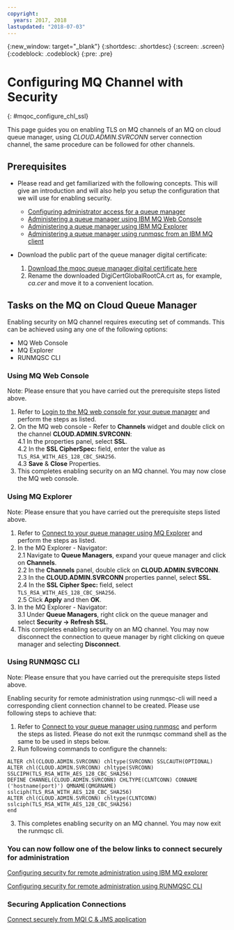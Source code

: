```yaml
---
copyright:
  years: 2017, 2018
lastupdated: "2018-07-03"
---
```


{:new_window: target="_blank"}
{:shortdesc: .shortdesc}
{:screen: .screen}
{:codeblock: .codeblock}
{:pre: .pre}

# Configuring MQ Channel with Security
{: #mqoc_configure_chl_ssl}

This page guides you on enabling TLS on MQ channels of an MQ on cloud queue manager, using *CLOUD.ADMIN.SVRCONN* server connection channel, the same
procedure can be followed for other channels.

## Prerequisites

* Please read and get familiarized with the following concepts. This will give an introduction and will also help you setup the configuration that we will use for enabling security.
  - [Configuring administrator access for a queue manager](/docs/services/mqcloud/tutorials/tut_mqoc_configure_admin_qm_access.html)
  - [Administering a queue manager using IBM MQ Web Console](/docs/services/mqcloud/mqoc_admin_mqweb.html)
  - [Administering a queue manager using IBM MQ Explorer](/docs/services/mqcloud/mqoc_admin_mqexp.html)
  - [Administering a queue manager using runmqsc from an IBM MQ client](/docs/services/mqcloud/mqoc_admin_mqcli.html)  
  

* Download the public part of the queue manager digital certificate:
  1. [Download the mqoc queue manager digital certificate here](https://www.digicert.com/CACerts/DigiCertGlobalRootCA.crt)
  2. Rename the downloaded DigiCertGlobalRootCA.crt as, for example, *ca.cer* and move it to a convenient location.



## Tasks on the MQ on Cloud Queue Manager

Enabling security on MQ channel requires executing set of commands. This can be achieved using any one of the following options:
* MQ Web Console
* MQ Explorer
* RUNMQSC CLI

### Using MQ Web Console
Note: Please ensure that you have carried out the prerequisite steps listed above.

1. Refer to [Login to the MQ web console for your queue manager](/docs/services/mqcloud/mqoc_admin_mqweb.html#connect_mqoc_admin_mqweb) and perform the steps as listed.
2. On the MQ web console - Refer to **Channels** widget and double click on the channel **CLOUD.ADMIN.SVRCONN**:   
    4.1 In the properties panel, select **SSL**.  
    4.2 In the **SSL CipherSpec:** field, enter the value as `TLS_RSA_WITH_AES_128_CBC_SHA256`.  
    4.3 **Save** & **Close** Properties.  
3. This completes enabling security on an MQ channel. You may now close the MQ web console.

### Using MQ Explorer
Note: Please ensure that you have carried out the prerequisite steps listed above.

1. Refer to [Connect to your queue manager using MQ Explorer](/docs/services/mqcloud/mqoc_admin_mqexp.html#connect_mqoc_admin_mqexp) and perform the steps as listed.  
2. In the MQ Explorer - Navigator:    
    2.1 Navigate to **Queue Managers**, expand your queue manager and click on **Channels**.  
    2.2 In the **Channels** panel, double click on **CLOUD.ADMIN.SVRCONN**.  
    2.3 In the **CLOUD.ADMIN.SVRCONN** properties pannel, select **SSL**.  
    2.4 In the **SSL Cipher Spec:** field, select `TLS_RSA_WITH_AES_128_CBC_SHA256`.  
    2.5 Click **Apply** and then **OK**.  
3. In the MQ Explorer - Navigator:  
    3.1 Under **Queue Managers**, right click on the queue manager and select **Security -> Refresh SSL**.  
4. This completes enabling security on an MQ channel. You may now disconnect the connection to queue manager by right clicking on queue manager and selecting **Disconnect**.  

### Using RUNMQSC CLI
Note: Please ensure that you have carried out the prerequisite steps listed above.

Enabling security for remote administration using runmqsc-cli will need a corresponding client connection channel to be created. Please use following steps to achieve that:

1. Refer to [Connect to your queue manager using runmqsc](/docs/services/mqcloud/mqoc_admin_mqcli.html#connect_mqoc_admin_mqcli) and perform the steps as listed. Please do not exit the runmqsc command shell as the same to be used in steps below.
2. Run following commands to configure the channels:
  ```
  ALTER chl(CLOUD.ADMIN.SVRCONN) chltype(SVRCONN) SSLCAUTH(OPTIONAL)
  ALTER chl(CLOUD.ADMIN.SVRCONN) chltype(SVRCONN) SSLCIPH(TLS_RSA_WITH_AES_128_CBC_SHA256)
  DEFINE CHANNEL(CLOUD.ADMIN.SVRCONN) CHLTYPE(CLNTCONN) CONNAME ('hostname(port)') QMNAME(QMGRNAME) sslciph(TLS_RSA_WITH_AES_128_CBC_SHA256)
  ALTER chl(CLOUD.ADMIN.SVRCONN) chltype(CLNTCONN) sslciph(TLS_RSA_WITH_AES_128_CBC_SHA256)
  end
  ```
3. This completes enabling security on an MQ channel. You may now exit the runmqsc cli.

### You can now follow one of the below links to connect securely for administration

[Configuring security for remote administration using IBM MQ explorer](/docs/services/mqcloud/mqoc_remote_ssl_exp_admin.html)

[Configuring security for remote administration using RUNMQSC CLI](/docs/services/mqcloud/mqoc_remote_ssl_runmqsc_admin.html)

### Securing Application Connections
[Connect securely from MQI C & JMS application](/docs/services/mqcloud/mqoc_connect_app_ssl.html)